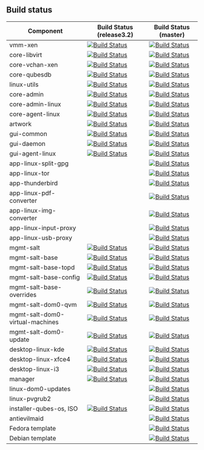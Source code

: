 Build status
-----------------------------------------------

| Component | Build Status (release3.2) | Build Status (master) |
|-----------|--------------|------------|
| vmm-xen | [![Build Status](https://travis-ci.org/QubesOS/qubes-vmm-xen.svg?branch=xen-4.6)](https://travis-ci.org/QubesOS/qubes-vmm-xen) | [![Build Status](https://travis-ci.org/QubesOS/qubes-vmm-xen.svg?branch=xen-4.8)](https://travis-ci.org/QubesOS/qubes-vmm-xen) | 
| core-libvirt | [![Build Status](https://travis-ci.org/QubesOS/qubes-core-libvirt.svg?branch=release3.2)](https://travis-ci.org/QubesOS/qubes-core-libvirt) |[![Build Status](https://travis-ci.org/QubesOS/qubes-core-libvirt.svg?branch=master)](https://travis-ci.org/QubesOS/qubes-core-libvirt) |
| core-vchan-xen | [![Build Status](https://travis-ci.org/QubesOS/qubes-core-vchan-xen.svg?branch=release3.2)](https://travis-ci.org/QubesOS/qubes-core-vchan-xen) | [![Build Status](https://travis-ci.org/QubesOS/qubes-core-vchan-xen.svg?branch=master)](https://travis-ci.org/QubesOS/qubes-core-vchan-xen) | 
| core-qubesdb | [![Build Status](https://travis-ci.org/QubesOS/qubes-core-qubesdb.svg?branch=release3.2)](https://travis-ci.org/QubesOS/qubes-core-qubesdb) |[![Build Status](https://travis-ci.org/QubesOS/qubes-core-qubesdb.svg?branch=master)](https://travis-ci.org/QubesOS/qubes-core-qubesdb) |
| linux-utils | [![Build Status](https://travis-ci.org/QubesOS/qubes-linux-utils.svg?branch=release3.2)](https://travis-ci.org/QubesOS/qubes-linux-utils) | [![Build Status](https://travis-ci.org/QubesOS/qubes-linux-utils.svg?branch=master)](https://travis-ci.org/QubesOS/qubes-linux-utils) | 
| core-admin | [![Build Status](https://travis-ci.org/QubesOS/qubes-core-admin.svg?branch=release3.2)](https://travis-ci.org/QubesOS/qubes-core-admin) | [![Build Status](https://travis-ci.org/QubesOS/qubes-core-admin.svg?branch=master)](https://travis-ci.org/QubesOS/qubes-core-admin) | 
| core-admin-linux | [![Build Status](https://travis-ci.org/QubesOS/qubes-core-admin-linux.svg?branch=release3.2)](https://travis-ci.org/QubesOS/qubes-core-admin-linux) | [![Build Status](https://travis-ci.org/QubesOS/qubes-core-admin-linux.svg?branch=master)](https://travis-ci.org/QubesOS/qubes-core-admin-linux) | 
| core-agent-linux | [![Build Status](https://travis-ci.org/QubesOS/qubes-core-agent-linux.svg?branch=release3.2)](https://travis-ci.org/QubesOS/qubes-core-agent-linux) | [![Build Status](https://travis-ci.org/QubesOS/qubes-core-agent-linux.svg?branch=master)](https://travis-ci.org/QubesOS/qubes-core-agent-linux) | 
| artwork | [![Build Status](https://travis-ci.org/QubesOS/qubes-artwork.svg?branch=release3.2)](https://travis-ci.org/QubesOS/qubes-artwork) | [![Build Status](https://travis-ci.org/QubesOS/qubes-artwork.svg?branch=master)](https://travis-ci.org/QubesOS/qubes-artwork) | 
| gui-common | [![Build Status](https://travis-ci.org/QubesOS/qubes-gui-common.svg?branch=release3.2)](https://travis-ci.org/QubesOS/qubes-gui-common) | [![Build Status](https://travis-ci.org/QubesOS/qubes-gui-common.svg?branch=master)](https://travis-ci.org/QubesOS/qubes-gui-common) | 
| gui-daemon | [![Build Status](https://travis-ci.org/QubesOS/qubes-gui-daemon.svg?branch=release3.2)](https://travis-ci.org/QubesOS/qubes-gui-daemon) | [![Build Status](https://travis-ci.org/QubesOS/qubes-gui-daemon.svg?branch=master)](https://travis-ci.org/QubesOS/qubes-gui-daemon) | 
| gui-agent-linux | [![Build Status](https://travis-ci.org/QubesOS/qubes-gui-agent-linux.svg?branch=release3.2)](https://travis-ci.org/QubesOS/qubes-gui-agent-linux) | [![Build Status](https://travis-ci.org/QubesOS/qubes-gui-agent-linux.svg?branch=master)](https://travis-ci.org/QubesOS/qubes-gui-agent-linux) | 
| app-linux-split-gpg | | [![Build Status](https://travis-ci.org/QubesOS/qubes-app-linux-split-gpg.svg?branch=master)](https://travis-ci.org/QubesOS/qubes-app-linux-split-gpg) | 
| app-linux-tor | | [![Build Status](https://travis-ci.org/QubesOS/qubes-app-linux-tor.svg?branch=master)](https://travis-ci.org/QubesOS/qubes-app-linux-tor) | 
| app-thunderbird | | [![Build Status](https://travis-ci.org/QubesOS/qubes-app-thunderbird.svg?branch=master)](https://travis-ci.org/QubesOS/qubes-app-thunderbird) | 
| app-linux-pdf-converter | | [![Build Status](https://travis-ci.org/QubesOS/qubes-app-linux-pdf-converter.svg?branch=master)](https://travis-ci.org/QubesOS/qubes-app-linux-pdf-converter) | 
| app-linux-img-converter | | [![Build Status](https://travis-ci.org/QubesOS/qubes-app-linux-img-converter.svg?branch=master)](https://travis-ci.org/QubesOS/qubes-app-linux-img-converter) | 
| app-linux-input-proxy | | [![Build Status](https://travis-ci.org/QubesOS/qubes-app-linux-input-proxy.svg?branch=master)](https://travis-ci.org/QubesOS/qubes-app-linux-input-proxy) | 
| app-linux-usb-proxy | | [![Build Status](https://travis-ci.org/QubesOS/qubes-app-linux-usb-proxy.svg?branch=master)](https://travis-ci.org/QubesOS/qubes-app-linux-usb-proxy) | 
| mgmt-salt | [![Build Status](https://travis-ci.org/QubesOS/qubes-mgmt-salt.svg?branch=release3.2)](https://travis-ci.org/QubesOS/qubes-mgmt-salt) | [![Build Status](https://travis-ci.org/QubesOS/qubes-mgmt-salt.svg?branch=master)](https://travis-ci.org/QubesOS/qubes-mgmt-salt) | 
| mgmt-salt-base | [![Build Status](https://travis-ci.org/QubesOS/qubes-mgmt-salt-base.svg?branch=release3.2)](https://travis-ci.org/QubesOS/qubes-mgmt-salt-base) | [![Build Status](https://travis-ci.org/QubesOS/qubes-mgmt-salt-base.svg?branch=master)](https://travis-ci.org/QubesOS/qubes-mgmt-salt-base) | 
| mgmt-salt-base-topd | [![Build Status](https://travis-ci.org/QubesOS/qubes-mgmt-salt-base-topd.svg?branch=release3.2)](https://travis-ci.org/QubesOS/qubes-mgmt-salt-base-topd) | [![Build Status](https://travis-ci.org/QubesOS/qubes-mgmt-salt-base-topd.svg?branch=master)](https://travis-ci.org/QubesOS/qubes-mgmt-salt-base-topd) | 
| mgmt-salt-base-config | [![Build Status](https://travis-ci.org/QubesOS/qubes-mgmt-salt-base-config.svg?branch=release3.2)](https://travis-ci.org/QubesOS/qubes-mgmt-salt-base-config) | [![Build Status](https://travis-ci.org/QubesOS/qubes-mgmt-salt-base-config.svg?branch=master)](https://travis-ci.org/QubesOS/qubes-mgmt-salt-base-config) | 
| mgmt-salt-base-overrides | [![Build Status](https://travis-ci.org/QubesOS/qubes-mgmt-salt-base-overrides.svg?branch=release3.2)](https://travis-ci.org/QubesOS/qubes-mgmt-salt-base-overrides) | [![Build Status](https://travis-ci.org/QubesOS/qubes-mgmt-salt-base-overrides.svg?branch=master)](https://travis-ci.org/QubesOS/qubes-mgmt-salt-base-overrides) | 
| mgmt-salt-dom0-qvm | [![Build Status](https://travis-ci.org/QubesOS/qubes-mgmt-salt-dom0-qvm.svg?branch=release3.2)](https://travis-ci.org/QubesOS/qubes-mgmt-salt-dom0-qvm) | [![Build Status](https://travis-ci.org/QubesOS/qubes-mgmt-salt-dom0-qvm.svg?branch=master)](https://travis-ci.org/QubesOS/qubes-mgmt-salt-dom0-qvm) | 
| mgmt-salt-dom0-virtual-machines | [![Build Status](https://travis-ci.org/QubesOS/qubes-mgmt-salt-dom0-virtual-machines.svg?branch=release3.2)](https://travis-ci.org/QubesOS/qubes-mgmt-salt-dom0-virtual-machines) | [![Build Status](https://travis-ci.org/QubesOS/qubes-mgmt-salt-dom0-virtual-machines.svg?branch=master)](https://travis-ci.org/QubesOS/qubes-mgmt-salt-dom0-virtual-machines) | 
| mgmt-salt-dom0-update | [![Build Status](https://travis-ci.org/QubesOS/qubes-mgmt-salt-dom0-update.svg?branch=release3.2)](https://travis-ci.org/QubesOS/qubes-mgmt-salt-dom0-update) | [![Build Status](https://travis-ci.org/QubesOS/qubes-mgmt-salt-dom0-update.svg?branch=master)](https://travis-ci.org/QubesOS/qubes-mgmt-salt-dom0-update) | 
| desktop-linux-kde | [![Build Status](https://travis-ci.org/QubesOS/qubes-desktop-linux-kde.svg?branch=release3.2)](https://travis-ci.org/QubesOS/qubes-desktop-linux-kde) | [![Build Status](https://travis-ci.org/QubesOS/qubes-desktop-linux-kde.svg?branch=master)](https://travis-ci.org/QubesOS/qubes-desktop-linux-kde) | 
| desktop-linux-xfce4 | [![Build Status](https://travis-ci.org/QubesOS/qubes-desktop-linux-xfce4.svg?branch=release3.2)](https://travis-ci.org/QubesOS/qubes-desktop-linux-xfce4) | [![Build Status](https://travis-ci.org/QubesOS/qubes-desktop-linux-xfce4.svg?branch=master)](https://travis-ci.org/QubesOS/qubes-desktop-linux-xfce4) | 
| desktop-linux-i3 | [![Build Status](https://travis-ci.org/QubesOS/qubes-desktop-linux-i3.svg?branch=release3.2)](https://travis-ci.org/QubesOS/qubes-desktop-linux-i3) | [![Build Status](https://travis-ci.org/QubesOS/qubes-desktop-linux-i3.svg?branch=master)](https://travis-ci.org/QubesOS/qubes-desktop-linux-i3) | 
| manager | [![Build Status](https://travis-ci.org/QubesOS/qubes-manager.svg?branch=release3.2)](https://travis-ci.org/QubesOS/qubes-manager) | [![Build Status](https://travis-ci.org/QubesOS/qubes-manager.svg?branch=master)](https://travis-ci.org/QubesOS/qubes-manager) | 
| linux-dom0-updates | | [![Build Status](https://travis-ci.org/QubesOS/qubes-linux-dom0-updates.svg?branch=master)](https://travis-ci.org/QubesOS/qubes-linux-dom0-updates) | 
| linux-pvgrub2 | | [![Build Status](https://travis-ci.org/QubesOS/qubes-linux-pvgrub2.svg?branch=master)](https://travis-ci.org/QubesOS/qubes-linux-pvgrub2) | 
| installer-qubes-os, ISO | [![Build Status](https://travis-ci.org/QubesOS/qubes-installer-qubes-os.svg?branch=release3.2)](https://travis-ci.org/QubesOS/qubes-installer-qubes-os) | [![Build Status](https://travis-ci.org/QubesOS/qubes-installer-qubes-os.svg?branch=master)](https://travis-ci.org/QubesOS/qubes-installer-qubes-os) | 
| antievilmaid | | [![Build Status](https://travis-ci.org/QubesOS/qubes-antievilmaid.svg?branch=master)](https://travis-ci.org/QubesOS/qubes-antievilmaid) |
| Fedora template | | [![Build Status](https://travis-ci.org/QubesOS/qubes-builder-fedora.svg?branch=master)](https://travis-ci.org/QubesOS/qubes-builder-fedora) | 
| Debian template | | [![Build Status](https://travis-ci.org/QubesOS/qubes-builder-debian.svg?branch=master)](https://travis-ci.org/QubesOS/qubes-builder-debian) | 

